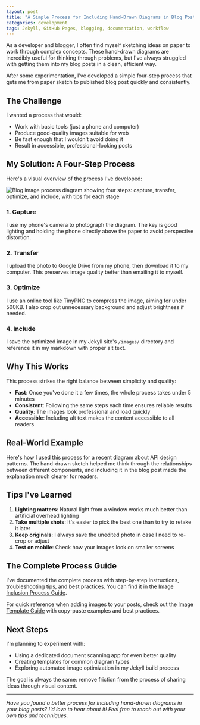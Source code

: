 ```yaml
---
layout: post
title: "A Simple Process for Including Hand-Drawn Diagrams in Blog Posts"
categories: development
tags: Jekyll, GitHub Pages, blogging, documentation, workflow
---
```


As a developer and blogger, I often find myself sketching ideas on paper to work through complex concepts. These hand-drawn diagrams are incredibly useful for thinking through problems, but I've always struggled with getting them into my blog posts in a clean, efficient way.

After some experimentation, I've developed a simple four-step process that gets me from paper sketch to published blog post quickly and consistently.

## The Challenge

I wanted a process that would:
- Work with basic tools (just a phone and computer)
- Produce good-quality images suitable for web
- Be fast enough that I wouldn't avoid doing it
- Result in accessible, professional-looking posts

## My Solution: A Four-Step Process

Here's a visual overview of the process I've developed:

![Blog image process diagram showing four steps: capture, transfer, optimize, and include, with tips for each stage](/images/2025-07-26-blog-image-process-example.svg)

### 1. Capture

I use my phone's camera to photograph the diagram. The key is good lighting and holding the phone directly above the paper to avoid perspective distortion.

### 2. Transfer

I upload the photo to Google Drive from my phone, then download it to my computer. This preserves image quality better than emailing it to myself.

### 3. Optimize

I use an online tool like TinyPNG to compress the image, aiming for under 500KB. I also crop out unnecessary background and adjust brightness if needed.

### 4. Include

I save the optimized image in my Jekyll site's `/images/` directory and reference it in my markdown with proper alt text.

## Why This Works

This process strikes the right balance between simplicity and quality:

- **Fast**: Once you've done it a few times, the whole process takes under 5 minutes
- **Consistent**: Following the same steps each time ensures reliable results
- **Quality**: The images look professional and load quickly
- **Accessible**: Including alt text makes the content accessible to all readers

## Real-World Example

Here's how I used this process for a recent diagram about API design patterns. The hand-drawn sketch helped me think through the relationships between different components, and including it in the blog post made the explanation much clearer for readers.

## Tips I've Learned

1. **Lighting matters**: Natural light from a window works much better than artificial overhead lighting
2. **Take multiple shots**: It's easier to pick the best one than to try to retake it later
3. **Keep originals**: I always save the unedited photo in case I need to re-crop or adjust
4. **Test on mobile**: Check how your images look on smaller screens

## The Complete Process Guide

I've documented the complete process with step-by-step instructions, troubleshooting tips, and best practices. You can find it in the [Image Inclusion Process Guide](../docs/image-inclusion-process.md).

For quick reference when adding images to your posts, check out the [Image Template Guide](../docs/image-template.md) with copy-paste examples and best practices.

## Next Steps

I'm planning to experiment with:
- Using a dedicated document scanning app for even better quality
- Creating templates for common diagram types
- Exploring automated image optimization in my Jekyll build process

The goal is always the same: remove friction from the process of sharing ideas through visual content.

---

*Have you found a better process for including hand-drawn diagrams in your blog posts? I'd love to hear about it! Feel free to reach out with your own tips and techniques.*